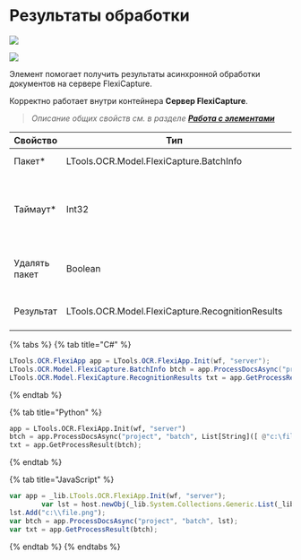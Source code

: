 # Результаты обработки

![](<../../../.gitbook/assets/image (100) (1) (1) (1) (2) (83).png>)

![](<../../../.gitbook/assets/Результаты обработки.png>)

Элемент помогает получить результаты асинхронной обработки документов на сервере FlexiCapture. 

Корректно работает внутри контейнера **Сервер FlexiCapture**.

> _Описание общих свойств см. в разделе_ [_**Работа с элементами**_](https://docs.primo-rpa.ru/primo-rpa/primo-studio/process/elements)

| Свойство             | Тип                   | Описание                                      |
| -------------------- | --------------------- | --------------------------------------------- |
| Пакет\*              | LTools.OCR.Model.FlexiCapture.BatchInfo | Информация о пакете         |
| Таймаут\*            | Int32                 | Предельное время ожидания завершения процесса (мс) |
| Удалять пакет        | Boolean               | Удалять пакет по завершении обработки         |
| Результат            | LTools.OCR.Model.FlexiCapture.RecognitionResults | Результат обработки документов |


{% tabs %}
{% tab title="C#" %}
```csharp
LTools.OCR.FlexiApp app = LTools.OCR.FlexiApp.Init(wf, "server");
LTools.OCR.Model.FlexiCapture.BatchInfo btch = app.ProcessDocsAsync("project", "batch", new List<string>() { @"c:\file.png" });
LTools.OCR.Model.FlexiCapture.RecognitionResults txt = app.GetProcessResult(btch);
```
{% endtab %}

{% tab title="Python" %}
```python
app = LTools.OCR.FlexiApp.Init(wf, "server")
btch = app.ProcessDocsAsync("project", "batch", List[String]([ @"c:\file.png" ]))
txt = app.GetProcessResult(btch);
```
{% endtab %}

{% tab title="JavaScript" %}
```javascript
var app = _lib.LTools.OCR.FlexiApp.Init(wf, "server");
		var lst = host.newObj(_lib.System.Collections.Generic.List(_lib.System.String));
lst.Add("c:\\file.png");
var btch = app.ProcessDocsAsync("project", "batch", lst);
var txt = app.GetProcessResult(btch);
```
{% endtab %}
{% endtabs %}
